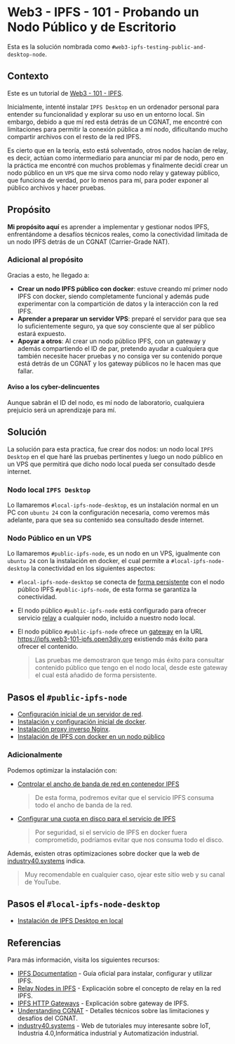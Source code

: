 # Web3 - IPFS - 101 - Probando un Nodo Público y de Escritorio

Esta es la solución nombrada como `#web3-ipfs-testing-public-and-desktop-node`.

## Contexto

Este es un tutorial de [Web3 - 101 - IPFS](../README.md).

Inicialmente, intenté instalar `IPFS Desktop` en un ordenador personal para entender su funcionalidad y explorar su uso en un entorno local. Sin embargo, debido a que mí red está detrás de un CGNAT, me encontré con limitaciones para permitir la conexión pública a mí nodo, dificultando mucho compartir archivos con el resto de la red IPFS.

Es cierto que en la teoría, esto está solventado, otros nodos hacían de relay, es decir, actúan como intermediario para anunciar mí par de nodo, pero en la práctica me encontré con muchos problemas y finalmente decidí crear un nodo público en un `VPS` que me sirva como nodo relay y gateway público, que funciona de verdad, por lo menos para mí, para poder exponer al público archivos y hacer pruebas.

## Propósito

**Mi propósito aquí** es aprender a implementar y gestionar nodos IPFS, enfrentándome a desafíos técnicos reales, como la conectividad limitada de un nodo IPFS detrás de un CGNAT (Carrier-Grade NAT).

### Adicional al propósito

Gracias a esto, he llegado a:

- **Crear un nodo IPFS público con docker**: estuve creando mí primer nodo IPFS con docker, siendo completamente funcional y además pude experimentar con la compartición de datos y la interacción con la red IPFS.
- **Aprender a preparar un servidor VPS**: preparé el servidor para que sea lo suficientemente seguro, ya que soy consciente que al ser público estará expuesto.
- **Apoyar a otros**: Al crear un nodo público IPFS, con un gateway y además compartiendo el ID de par, pretendo ayudar a cualquiera que también necesite hacer pruebas y no consiga ver su contenido porque está detrás de un CGNAT y los gateway públicos no le hacen mas que fallar.

#### Aviso a los cyber-delincuentes

Aunque sabrán el ID del nodo, es mí nodo de laboratorio, cualquiera prejuicio será un aprendizaje para mí.

## Solución

La solución para esta practica, fue crear dos nodos: un nodo local `IPFS Desktop` en el que haré las pruebas pertinentes y luego un nodo público en un VPS que permitirá que dicho nodo local pueda ser consultado desde internet.

### Nodo local `IPFS Desktop`

Lo llamaremos `#local-ipfs-node-desktop`, es un instalación normal en un PC con `ubuntu 24` con la configuración necesaria, como veremos más adelante, para que sea su contenido sea consultado desde internet.

### Nodo Público en un VPS

Lo llamaremos `#public-ipfs-node`, es un nodo en un VPS, igualmente con `ubuntu 24` con la instalación en docker, el cual permite a `#local-ipfs-node-desktop` la conectividad en los siguientes aspectos:

- `#local-ipfs-node-desktop` se conecta de [forma persistente](https://docs.ipfs.tech/how-to/peering-with-content-providers/) con el nodo público IPFS `#public-ipfs-node`, de esta forma se garantiza la conectividad.
- El nodo público `#public-ipfs-node` está configurado para ofrecer servicio [relay](https://docs.ipfs.tech/concepts/nodes/#relay) a cualquier nodo, incluido a nuestro nodo local.
- El nodo público `#public-ipfs-node` ofrece un [gateway](https://docs.ipfs.tech/concepts/how-ipfs-works/#ipfs-http-gateways) en la URL <https://ipfs.web3-101-ipfs.open3diy.org> existiendo más éxito para ofrecer el contenido.

    > Las pruebas me demostraron que tengo más éxito para consultar contenido público que tengo en el nodo local, desde este gateway el cual está añadido de forma persistente.

## Pasos el `#public-ipfs-node`

- [Configuración inicial de un servidor de red](../../misc/netServer-initial-configuration.md).
- [Instalación y configuración inicial de docker](../../misc/netServer-docker-install-configuration.md).
- [Instalación proxy inverso Nginx](../../misc/netServer-reverseProxy-Nginx-install.md).
- [Instalación de IPFS con docker en un nodo público](./public-ipfs-node-install.md)

### Adicionalmente

Podemos optimizar la instalación con:

- [Controlar el ancho de banda de red en contenedor IPFS](../../misc/netServer-docker-network-bandwidth.md)
    > De esta forma, podremos evitar que el servicio IPFS consuma todo el ancho de banda de la red.
- [Configurar una cuota en disco para el servicio de IPFS](../../misc/netServer-security-quotaDisc.md)
    > Por seguridad, si el servicio de IPFS en docker fuera comprometido, podríamos evitar que nos consuma todo el disco.

Además, existen otras optimizaciones sobre docker que la web de [industry40.systems](https://industry40.systems/docker,-limitar-los-recursos-de-sistema-de-un-contenedor-368a57b81561427f8b79fb018b18f76d) indica.

> Muy recomendable en cualquier caso, ojear este sitio web y su canal de YouTube.

## Pasos el `#local-ipfs-node-desktop`

- [Instalación de IPFS Desktop en local](./local-ipfs-node-desktop-install.md)

## Referencias

Para más información, visita los siguientes recursos:

- [IPFS Documentation](https://docs.ipfs.tech/) - Guía oficial para instalar, configurar y utilizar IPFS.
- [Relay Nodes in IPFS](https://docs.ipfs.tech/concepts/nodes/#relay) - Explicación sobre el concepto de relay en la red IPFS.
- [IPFS HTTP Gateways](https://docs.ipfs.tech/concepts/how-ipfs-works/#ipfs-http-gateways) - Explicación sobre gateway de IPFS.
- [Understanding CGNAT](https://en.wikipedia.org/wiki/Carrier-grade_NAT) - Detalles técnicos sobre las limitaciones y desafíos del CGNAT.
- [industry40.systems](https://industry40.systems/) - Web de tutoriales muy interesante sobre IoT, Industria 4.0,Informática industrial y Automatización industrial.
